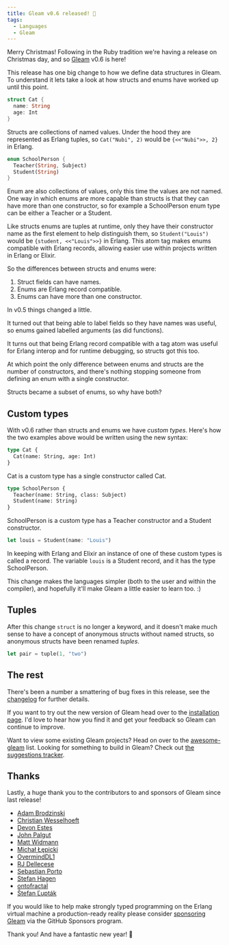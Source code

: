 ```yaml
---
title: Gleam v0.6 released! 🎄
tags:
  - Languages
  - Gleam
---
```


Merry Christmas! Following in the Ruby tradition we're having a release on
Christmas day, and so [Gleam](https://github.com/gleam-lang/gleam) v0.6 is here!

This release has one big change to how we define data structures in Gleam. To
understand it lets take a look at how structs and enums have worked up until
this point.

```rust
struct Cat {
  name: String
  age: Int
}
```

Structs are collections of named values. Under the hood they are represented
as Erlang tuples, so `Cat("Nubi", 2)` would be `{<<"Nubi">>, 2}` in Erlang.

```rust
enum SchoolPerson {
  Teacher(String, Subject)
  Student(String)
}
```

Enum are also collections of values, only this time the values are not named.
One way in which enums are more capable than structs is that they can have
more than one constructor, so for example a SchoolPerson enum type can be
either a Teacher or a Student.

Like structs enums are tuples at runtime, only they have their constructor
name as the first element to help distinguish them, so `Student("Louis")`
would be `{student, <<"Louis">>}` in Erlang. This atom tag makes enums
compatible with Erlang records, allowing easier use within projects written in
Erlang or Elixir.

So the differences between structs and enums were:

1. Struct fields can have names.
2. Enums are Erlang record compatible.
3. Enums can have more than one constructor.

In v0.5 things changed a little.

It turned out that being able to label fields so they have names was useful,
so enums gained labelled arguments (as did functions).

It turns out that being Erlang record compatible with a tag atom was useful
for Erlang interop and for runtime debugging, so structs got this too.

At which point the only difference between enums and structs are the number of
constructors, and there's nothing stopping someone from defining an enum with
a single constructor.

Structs became a subset of enums, so why have both?


## Custom types

With v0.6 rather than structs and enums we have _custom types_. Here's how the
two examples above would be written using the new syntax:

```rust
type Cat {
  Cat(name: String, age: Int)
}
```
Cat is a custom type has a single constructor called Cat.

```rust
type SchoolPerson {
  Teacher(name: String, class: Subject)
  Student(name: String)
}
```

SchoolPerson is a custom type has a Teacher constructor and a Student constructor.

```rust
let louis = Student(name: "Louis")
```

In keeping with Erlang and Elixir an instance of one of these custom types is
called a record. The variable `louis` is a Student record, and it has the type
SchoolPerson.

This change makes the languages simpler (both to the user and within the
compiler), and hopefully it'll make Gleam a little easier to learn too. :)


## Tuples

After this change `struct` is no longer a keyword, and it doesn't make much
sense to have a concept of anonymous structs without named structs, so
anonymous structs have been renamed _tuples_.

```rust
let pair = tuple(1, "two")
```


## The rest

There's been a number a smattering of bug fixes in this release, see the
[changelog](https://github.com/gleam-lang/gleam/blob/master/CHANGELOG.md) for
further details.

If you want to try out the new version of Gleam head over to the [installation
page][installation]. I'd love to hear how you find it and get your feedback so
Gleam can continue to improve.

Want to view some existing Gleam projects? Head on over to the
[awesome-gleam][awesome-gleam] list. Looking for something to build in
Gleam? Check out [the suggestions tracker][suggestions].

[awesome-gleam]: https://github.com/gleam-lang/awesome-gleam
[suggestions]: https://github.com/gleam-lang/suggestions/issues
[installation]: https://gleam.run/getting-started/installing-gleam.html


## Thanks

Lastly, a huge thank you to the contributors to and sponsors of Gleam since
last release!

- [Adam Brodzinski](https://github.com/AdamBrodzinski)
- [Christian Wesselhoeft](https://github.com/xtian)
- [Devon Estes](https://github.com/devonestes)
- [John Palgut](https://github.com/Jwsonic)
- [Matt Widmann](https://github.com/mgwidmann)
- [Michał Łępicki](https://github.com/michallepicki)
- [OvermindDL1](https://github.com/OvermindDL1)
- [RJ Dellecese](https://github.com/rjdellecese)
- [Sebastian Porto](https://github.com/sporto)
- [Stefan Hagen](https://github.com/sthagen)
- [ontofractal](https://github.com/ontofractal)
- [Štefan Ľupták](https://github.com/EskiMag)


If you would like to help make strongly typed programming on the Erlang
virtual machine a production-ready reality please consider [sponsoring
Gleam][sponsor] via the GitHub Sponsors program.

Thank you! And have a fantastic new year! 💜

[sponsor]: https://github.com/sponsors/lpil
